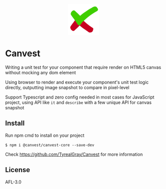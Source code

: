 <p align="center"><img height="100px" width="100px" src="https://raw.githubusercontent.com/TyrealGray/Canvest/master/canvest.png"></p>


# Canvest

Writing a unit test for your component that require render on HTML5 canvas without mocking any dom element

Using browser to render and execute your component's unit test logic directly, outputting image snapshot to compare in pixel-level

Support Typescript and zero config needed in most cases for JavaScript project, using API like `it` and `describe` with a few unique API for canvas snapshot

## Install
Run npm cmd to install on your project
```
$ npm i @canvest/canvest-core --save-dev
```
Check https://github.com/TyrealGray/Canvest for more information
## License
AFL-3.0